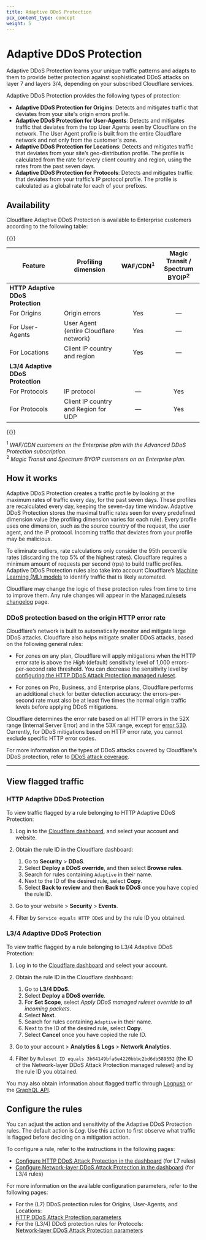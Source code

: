 ```yaml
---
title: Adaptive DDoS Protection
pcx_content_type: concept
weight: 5
---
```


# Adaptive DDoS Protection

Adaptive DDoS Protection learns your unique traffic patterns and adapts to them to provide better protection against sophisticated DDoS attacks on layer 7 and layers 3/4, depending on your subscribed Cloudflare services.

Adaptive DDoS Protection provides the following types of protection:

* **Adaptive DDoS Protection for Origins**: Detects and mitigates traffic that deviates from your site's origin errors profile.
* **Adaptive DDoS Protection for User-Agents**: Detects and mitigates traffic that deviates from the top User Agents seen by Cloudflare on the network. The User Agent profile is built from the entire Cloudflare network and not only from the customer's zone.
* **Adaptive DDoS Protection for Locations**: Detects and mitigates traffic that deviates from your site’s geo-distribution profile. The profile is calculated from the rate for every client country and region, using the rates from the past seven days.
* **Adaptive DDoS Protection for Protocols**: Detects and mitigates traffic that deviates from your traffic’s IP protocol profile. The profile is calculated as a global rate for each of your prefixes.

## Availability

Cloudflare Adaptive DDoS Protection is available to Enterprise customers according to the following table:

{{<table-wrap>}}

Feature | Profiling dimension  | WAF/CDN<sup>1</sup> | Magic Transit /<br/>Spectrum BYOIP<sup>2</sup>
--------|----------------------|:--------------------:|:------------------------------------------:
**HTTP Adaptive DDoS Protection** |                          |     |
For Origins     | Origin errors                              | Yes | —
For User-Agents | User Agent<br/>(entire Cloudflare network) | Yes | —
For Locations   | Client IP country and region               | Yes | —
**L3/4 Adaptive DDoS Protection** |                          |     |
For Protocols   | IP protocol                                | —   | Yes
For Protocols   | Client IP country and Region for UDP       | —   | Yes


{{</table-wrap>}}

<sup>1</sup> _WAF/CDN customers on the Enterprise plan with the Advanced DDoS Protection subscription._<br/>
<sup>2</sup> _Magic Transit and Spectrum BYOIP customers on an Enterprise plan._

## How it works

Adaptive DDoS Protection creates a traffic profile by looking at the maximum rates of traffic every day, for the past seven days. These profiles are recalculated every day, keeping the seven-day time window. Adaptive DDoS Protection stores the maximal traffic rates seen for every predefined dimension value (the profiling dimension varies for each rule). Every profile uses one dimension, such as the source country of the request, the user agent, and the IP protocol. Incoming traffic that deviates from your profile may be malicious.

To eliminate outliers, rate calculations only consider the 95th percentile rates (discarding the top 5% of the highest rates). Cloudflare requires a minimum amount of requests per second (rps) to build traffic profiles. Adaptive DDoS Protection rules also take into account Cloudflare’s [Machine Learning (ML) models](/bots/concepts/bot-score/#machine-learning) to identify traffic that is likely automated.

Cloudflare may change the logic of these protection rules from time to time to improve them. Any rule changes will appear in the [Managed rulesets changelog](/ddos-protection/change-log/) page.

### DDoS protection based on the origin HTTP error rate

Cloudflare’s network is built to automatically monitor and mitigate large DDoS attacks. Cloudflare also helps mitigate smaller DDoS attacks, based on the following general rules:

* For zones on any plan, Cloudflare will apply mitigations when the HTTP error rate is above the _High_ (default) sensitivity level of 1,000 errors-per-second rate threshold. You can decrease the sensitivity level by [configuring the HTTP DDoS Attack Protection managed ruleset](/ddos-protection/managed-rulesets/http/configure-dashboard/).

* For zones on Pro, Business, and Enterprise plans, Cloudflare performs an additional check for better detection accuracy: the errors-per-second rate must also be at least five times the normal origin traffic levels before applying DDoS mitigations.

Cloudflare determines the error rate based on all HTTP errors in the 52X range (Internal Server Error) and in the 53X range, except for [error 530](/support/troubleshooting/cloudflare-errors/troubleshooting-cloudflare-5xx-errors/#error-530). Currently, for DDoS mitigations based on HTTP error rate, you cannot exclude specific HTTP error codes.

For more information on the types of DDoS attacks covered by Cloudflare's DDoS protection, refer to [DDoS attack coverage](/ddos-protection/about/attack-coverage/).

---

## View flagged traffic

### HTTP Adaptive DDoS Protection

To view traffic flagged by a rule belonging to HTTP Adaptive DDoS Protection:

1. Log in to the [Cloudflare dashboard](https://dash.cloudflare.com/), and select your account and website.
2. Obtain the rule ID in the Cloudflare dashboard:

    1. Go to **Security** > **DDoS**.
    2. Select **Deploy a DDoS override**, and then select **Browse rules**.
    3. Search for rules containing `Adaptive` in their name.
    4. Next to the ID of the desired rule, select **Copy**.
    5. Select **Back to review** and then **Back to DDoS** once you have copied the rule ID.

3. Go to your website > **Security** > **Events**.
4. Filter by `Service equals HTTP DDoS` and by the rule ID you obtained.

### L3/4 Adaptive DDoS Protection

To view traffic flagged by a rule belonging to L3/4 Adaptive DDoS Protection:

1. Log in to the [Cloudflare dashboard](https://dash.cloudflare.com/) and select your account.
2. Obtain the rule ID in the Cloudflare dashboard:

    1. Go to **L3/4 DDoS**.
    2. Select **Deploy a DDoS override**.
    3. For **Set Scope**, select _Apply DDoS managed ruleset override to all incoming packets_.
    4. Select **Next**.
    5. Search for rules containing `Adaptive` in their name.
    6. Next to the ID of the desired rule, select **Copy**.
    7. Select **Cancel** once you have copied the rule ID.

2. Go to your account > **Analytics & Logs** > **Network Analytics**.
3. Filter by `Ruleset ID equals 3b64149bfa6e4220bbbc2bd6db589552` (the ID of the Network-layer DDoS Attack Protection managed ruleset) and by the rule ID you obtained.

You may also obtain information about flagged traffic through [Logpush](/logs/about/) or the [GraphQL API](/analytics/graphql-api/).

## Configure the rules

You can adjust the action and sensitivity of the Adaptive DDoS Protection rules. The default action is _Log_. Use this action to first observe what traffic is flagged before deciding on a mitigation action.

To configure a rule, refer to the instructions in the following pages:

* [Configure HTTP DDoS Attack Protection in the dashboard](/ddos-protection/managed-rulesets/http/configure-dashboard/) (for L7 rules)
* [Configure Network-layer DDoS Attack Protection in the dashboard](/ddos-protection/managed-rulesets/network/configure-dashboard/) (for L3/4 rules)

For more information on the available configuration parameters, refer to the following pages:

* For the (L7) DDoS protection rules for Origins, User-Agents, and Locations:<br>
  [HTTP DDoS Attack Protection parameters](/ddos-protection/managed-rulesets/http/override-parameters/)
* For the (L3/4) DDoS protection rules for Protocols:<br>
  [Network-layer DDoS Attack Protection parameters](/ddos-protection/managed-rulesets/network/override-parameters/)
